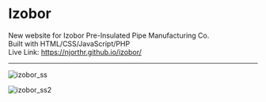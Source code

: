 # Izobor  

New website for Izobor Pre-Insulated Pipe Manufacturing Co.  
Built with HTML/CSS/JavaScript/PHP  
Live Link: https://njorthr.github.io/izobor/

<hr>

![izobor_ss](https://user-images.githubusercontent.com/83810014/152333183-9001714d-f131-431b-bb18-1331b5821451.PNG)  

![izobor_ss2](https://user-images.githubusercontent.com/83810014/152333202-d9ac7b34-c5df-40dc-a00e-30ade0dbaaee.PNG)
